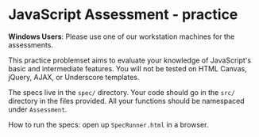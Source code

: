# JavaScript Assessment - practice
**Windows Users**: Please use one of our workstation machines for the assessments.

This practice problemset aims to evaluate your knowledge of JavaScript's basic
and intermediate features. You will not be tested on HTML Canvas,
jQuery, AJAX, or Underscore templates.

The specs live in the `spec/` directory. Your code
should go in the `src/` directory in the files provided. All your
functions should be namespaced under `Assessment`.

How to run the specs: open up `SpecRunner.html` in a browser.

